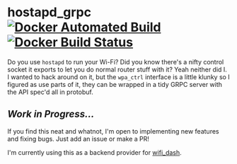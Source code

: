 # hostapd_grpc [![Docker Automated Build](https://img.shields.io/docker/automated/jonnrb/hostapd_grpc.svg)](https://hub.docker.com/r/jonnrb/hostapd_grpc/) [![Docker Build Status](https://img.shields.io/docker/build/jonnrb/hostapd_grpc.svg)](https://hub.docker.com/r/jonnrb/hostapd_grpc/)

Do you use `hostapd` to run your Wi-Fi? Did you know there's a nifty control
socket it exports to let you do normal router stuff with it? Yeah neither did
I. I wanted to hack around on it, but the `wpa_ctrl` interface is a little
klunky so I figured as use parts of it, they can be wrapped in a tidy GRPC
server with the API spec'd all in protobuf.

## _Work in Progress..._

If you find this neat and whatnot, I'm open to implementing new features and
fixing bugs. Just add an issue or make a PR!

I'm currently using this as a backend provider for
[wifi_dash](https://github.com/JonNRb/wifi_dash).
